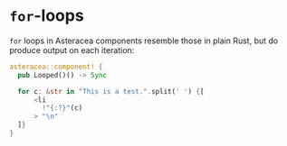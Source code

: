 # `for`-loops

`for` loops in Asteracea components resemble those in plain Rust, but do produce output on each iteration:

```rust asteracea=Looped
asteracea::component! {
  pub Looped()() -> Sync

  for c: &str in "This is a test.".split(' ') {[
      <li
        !"{:?}"(c)
      > "\n"
  ]}
}
```
